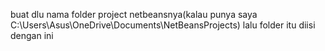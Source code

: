 buat dlu nama folder project netbeansnya(kalau punya saya C:\Users\Asus\OneDrive\Documents\NetBeansProjects) lalu folder itu diisi dengan ini

